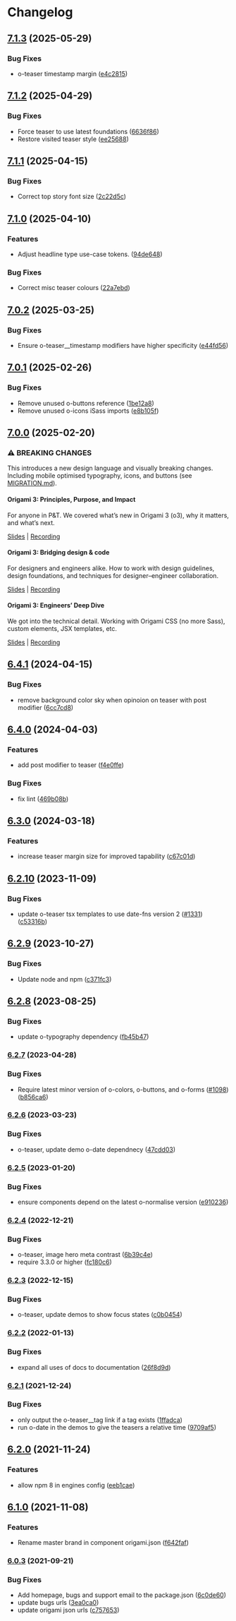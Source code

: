 # Changelog

## [7.1.3](https://github.com/Financial-Times/origami/compare/o-teaser-v7.1.2...o-teaser-v7.1.3) (2025-05-29)


### Bug Fixes

* o-teaser timestamp margin ([e4c2815](https://github.com/Financial-Times/origami/commit/e4c2815ff3e11cdc880da8c7cd25fcda0540539c))

## [7.1.2](https://github.com/Financial-Times/origami/compare/o-teaser-v7.1.1...o-teaser-v7.1.2) (2025-04-29)


### Bug Fixes

* Force teaser to use latest foundations ([6636f86](https://github.com/Financial-Times/origami/commit/6636f86ea98654d935e712f331274343b323dbf4))
* Restore visited teaser style ([ee25688](https://github.com/Financial-Times/origami/commit/ee25688439d371ad9854bc55d155c4c8b16ac5f7))

## [7.1.1](https://github.com/Financial-Times/origami/compare/o-teaser-v7.1.0...o-teaser-v7.1.1) (2025-04-15)


### Bug Fixes

* Correct top story font size ([2c22d5c](https://github.com/Financial-Times/origami/commit/2c22d5c238737b66613968889d87a700a696d99f))

## [7.1.0](https://github.com/Financial-Times/origami/compare/o-teaser-v7.0.2...o-teaser-v7.1.0) (2025-04-10)


### Features

* Adjust headline type use-case tokens. ([94de648](https://github.com/Financial-Times/origami/commit/94de648780ab8d8877a7263fc07634fd29d035c8))


### Bug Fixes

* Correct misc teaser colours ([22a7ebd](https://github.com/Financial-Times/origami/commit/22a7ebdd5352786a8bca3fd70781fd3099831e5f))

## [7.0.2](https://github.com/Financial-Times/origami/compare/o-teaser-v7.0.1...o-teaser-v7.0.2) (2025-03-25)


### Bug Fixes

* Ensure o-teaser__timestamp modifiers have higher specificity ([e44fd56](https://github.com/Financial-Times/origami/commit/e44fd566c769104c9364a4583bf7ac3bb4cd7ffd))

## [7.0.1](https://github.com/Financial-Times/origami/compare/o-teaser-v7.0.0...o-teaser-v7.0.1) (2025-02-26)


### Bug Fixes

* Remove unused o-buttons reference ([1be12a8](https://github.com/Financial-Times/origami/commit/1be12a809a44421541412363671445477454656a))
* Remove unused o-icons iSass imports ([e8b105f](https://github.com/Financial-Times/origami/commit/e8b105fa887fbc50e5030fb1f398989df290046b))

## [7.0.0](https://github.com/Financial-Times/origami/compare/o-teaser-v6.4.1...o-teaser-v7.0.0) (2025-02-20)

### ⚠ BREAKING CHANGES

This introduces a new design language and visually breaking changes. Including mobile optimised typography, icons, and buttons (see [MIGRATION.md](./MIGRATION.md)).

#### Origami 3: Principles, Purpose, and Impact

For anyone in P&T. We covered what’s new in Origami 3 (o3), why it matters, and what’s next.

[Slides](https://docs.google.com/presentation/d/1Qs8RHpMrDxxP5LyrVlnsUHnS3AriRK5-IboUeneRyMs/edit#slide=id.g764506c38c_0_357) | [Recording](https://drive.google.com/file/d/1OMW9zdTOEUvWyW1trsFqL3XhpTejYelO/view)

#### Origami 3: Bridging design & code

For designers and engineers alike. How to work with design guidelines, design foundations, and techniques for designer–engineer collaboration.

[Slides](https://docs.google.com/presentation/d/1pGBKFNv-g8RbY2g3SJ7v823XBI-MQqpjHrdgg9B6bzI/edit#slide=id.g764506c38c_0_357) | [Recording](https://drive.google.com/file/d/14hWVKM690arNEWROPHx9gmebnOUa6wlM/view)

#### Origami 3: Engineers’ Deep Dive

We got into the technical detail. Working with Origami CSS (no more Sass), custom elements, JSX templates, etc.

[Slides](https://docs.google.com/presentation/d/1s1S959CwZYnd0Q89EhsDFLFUuy2HZ9UnpBVaDHDFX7A/edit#slide=id.g3347c4befb5_0_402) | [Recording](https://drive.google.com/file/d/1hDtSN8Ce_P0Vr_dv0KXuXhs5Q9aHfvAp/view)

## [6.4.1](https://github.com/Financial-Times/origami/compare/o-teaser-v6.4.0...o-teaser-v6.4.1) (2024-04-15)

### Bug Fixes

- remove background color sky when opinoion on teaser with post modifier ([6cc7cd8](https://github.com/Financial-Times/origami/commit/6cc7cd8769cde60a66a6f8676121996524039076))

## [6.4.0](https://github.com/Financial-Times/origami/compare/o-teaser-v6.3.0...o-teaser-v6.4.0) (2024-04-03)

### Features

- add post modifier to teaser ([f4e0ffe](https://github.com/Financial-Times/origami/commit/f4e0ffe8d9d3f78b974a9cce1d816e0e1e4243c9))

### Bug Fixes

- fix lint ([469b08b](https://github.com/Financial-Times/origami/commit/469b08b5338e99af1e3ac6648ff640b08a3096a1))

## [6.3.0](https://github.com/Financial-Times/origami/compare/o-teaser-v6.2.10...o-teaser-v6.3.0) (2024-03-18)

### Features

- increase teaser margin size for improved tapability ([c67c01d](https://github.com/Financial-Times/origami/commit/c67c01d55bd426ead426e2acc64cd97c15ef782c))

## [6.2.10](https://github.com/Financial-Times/origami/compare/o-teaser-v6.2.9...o-teaser-v6.2.10) (2023-11-09)

### Bug Fixes

- update o-teaser tsx templates to use date-fns version 2 ([#1331](https://github.com/Financial-Times/origami/issues/1331)) ([c53316b](https://github.com/Financial-Times/origami/commit/c53316ba964378d4f9077e2250fc73b40e9d2ab7))

## [6.2.9](https://github.com/Financial-Times/origami/compare/o-teaser-v6.2.8...o-teaser-v6.2.9) (2023-10-27)

### Bug Fixes

- Update node and npm ([c371fc3](https://github.com/Financial-Times/origami/commit/c371fc3f7f2d66266dbca95862ecef3ddeb1f339))

## [6.2.8](https://github.com/Financial-Times/origami/compare/o-teaser-v6.2.7...o-teaser-v6.2.8) (2023-08-25)

### Bug Fixes

- update o-typography dependency ([fb45b47](https://github.com/Financial-Times/origami/commit/fb45b47274241ea828f7dd50233441a76a215a51))

### [6.2.7](https://www.github.com/Financial-Times/origami/compare/o-teaser-v6.2.6...o-teaser-v6.2.7) (2023-04-28)

### Bug Fixes

- Require latest minor version of o-colors, o-buttons, and o-forms ([#1098](https://www.github.com/Financial-Times/origami/issues/1098)) ([b856ca6](https://www.github.com/Financial-Times/origami/commit/b856ca66c9ec555f3c70833ffa35cb05cd19841f))

### [6.2.6](https://www.github.com/Financial-Times/origami/compare/o-teaser-v6.2.5...o-teaser-v6.2.6) (2023-03-23)

### Bug Fixes

- o-teaser, update demo o-date dependnecy ([47cdd03](https://www.github.com/Financial-Times/origami/commit/47cdd033b5c311aeadf9e9744d7e25982a7a7a0c))

### [6.2.5](https://www.github.com/Financial-Times/origami/compare/o-teaser-v6.2.4...o-teaser-v6.2.5) (2023-01-20)

### Bug Fixes

- ensure components depend on the latest o-normalise version ([e910236](https://www.github.com/Financial-Times/origami/commit/e910236454318ce1bf198a06da7e76c0893c9142))

### [6.2.4](https://www.github.com/Financial-Times/origami/compare/o-teaser-v6.2.3...o-teaser-v6.2.4) (2022-12-21)

### Bug Fixes

- o-teaser, image hero meta contrast ([6b39c4e](https://www.github.com/Financial-Times/origami/commit/6b39c4e2ef3e2765510468bd37d6ad6b26a56908))
- require 3.3.0 or higher ([fc180c6](https://www.github.com/Financial-Times/origami/commit/fc180c619755daa1b7bfe65509f354cf0de113bf))

### [6.2.3](https://www.github.com/Financial-Times/origami/compare/o-teaser-v6.2.2...o-teaser-v6.2.3) (2022-12-15)

### Bug Fixes

- o-teaser, update demos to show focus states ([c0b0454](https://www.github.com/Financial-Times/origami/commit/c0b045475dbac8a2b89a4b496d9785b06bc74ebf))

### [6.2.2](https://www.github.com/Financial-Times/origami/compare/o-teaser-v6.2.1...o-teaser-v6.2.2) (2022-01-13)

### Bug Fixes

- expand all uses of docs to documentation ([26f8d9d](https://www.github.com/Financial-Times/origami/commit/26f8d9d8cbbe3e78902d8c3951b37e08150a77bd))

### [6.2.1](https://www.github.com/Financial-Times/origami/compare/o-teaser-v6.2.0...o-teaser-v6.2.1) (2021-12-24)

### Bug Fixes

- only output the o-teaser\_\_tag link if a tag exists ([1ffadca](https://www.github.com/Financial-Times/origami/commit/1ffadca7d12f753cf949a935ced0ee0969703446))
- run o-date in the demos to give the teasers a relative time ([9709af5](https://www.github.com/Financial-Times/origami/commit/9709af5472ea919c89a9311d4efe6183430e8864))

## [6.2.0](https://www.github.com/Financial-Times/origami/compare/o-teaser-v6.1.0...o-teaser-v6.2.0) (2021-11-24)

### Features

- allow npm 8 in engines config ([eeb1cae](https://www.github.com/Financial-Times/origami/commit/eeb1cae6e7f0379e647f2b41240b1f294997d528))

## [6.1.0](https://www.github.com/Financial-Times/origami/compare/o-teaser-v6.0.3...o-teaser-v6.1.0) (2021-11-08)

### Features

- Rename master brand in component origami.json ([f642faf](https://www.github.com/Financial-Times/origami/commit/f642faf0574d84ea8185b56e6090c8015def27e6))

### [6.0.3](https://www.github.com/Financial-Times/origami/compare/o-teaser-v6.0.2...o-teaser-v6.0.3) (2021-09-21)

### Bug Fixes

- Add homepage, bugs and support email to the package.json ([6c0de60](https://www.github.com/Financial-Times/origami/commit/6c0de60ebd6e64c4dd16d000fcc6b79412ce30f4))
- update bugs urls ([3ea0ca0](https://www.github.com/Financial-Times/origami/commit/3ea0ca03bcb6e55142a77387ad0fff5ddf056d44))
- update origami json urls ([c757653](https://www.github.com/Financial-Times/origami/commit/c7576532b5a14f0462d5346dfb63238be025602e))
